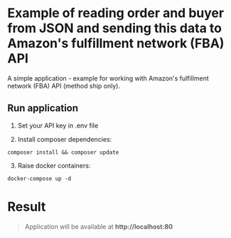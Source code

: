 # Example of reading order and buyer from JSON and sending this data to Amazon's fulfillment network (FBA) API

A simple application - example for working with Amazon's fulfillment network (FBA) API (method ship only).

## Run application
1. Set your API key in .env file

2. Install composer dependencies:
```
composer install && composer update
```

3. Raise docker containers:
```
docker-compose up -d
```

# Result
> Application will be available at **http://localhost:80**